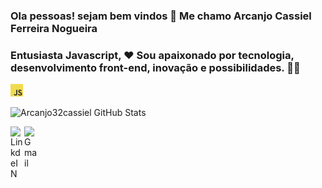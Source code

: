 ### Ola pessoas! sejam bem vindos 👋 Me chamo Arcanjo Cassiel Ferreira Nogueira
<!--Busco sempre me desafiar para me manter evoluindo, tanto de maneira profissional como pessoal, cumprir as metas que me proponho é um ótimo combustível para me manter motivado.-->


### Entusiasta Javascript, ❤ Sou apaixonado por tecnologia, desenvolvimento front-end, inovação e possibilidades. 🎯🚀



<code><img height="20" src="https://raw.githubusercontent.com/github/explore/80688e429a7d4ef2fca1e82350fe8e3517d3494d/topics/javascript/javascript.png"></code>



![Arcanjo32cassiel GitHub Stats](https://github-readme-stats.vercel.app/api?username=Arcanjo32cassiel&show_icons=true)

  <a target="_blank" href="https://www.linkedin.com/in/arcanjo-cassiel-b0278b1a7/">
  <img align="left" alt="LinkdeIN" width="22px" src="https://cdn.jsdelivr.net/npm/simple-icons@v3/icons/linkedin.svg" />
  </a>
  <a target="_blank" href="mailto:arcanjocassiel687@gmail.com">
  <img align="left" alt="Gmail" width="22px" src="https://cdn.jsdelivr.net/npm/simple-icons@v3/icons/gmail.svg" />
  </a>
